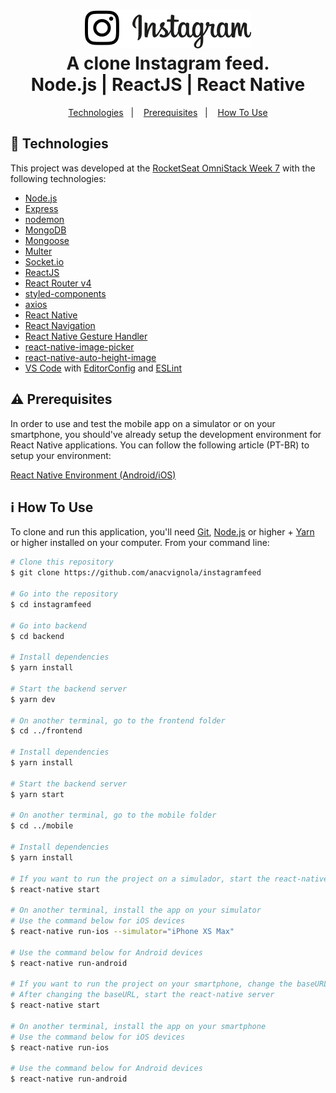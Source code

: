 <h1 align="center">
    <img alt="Instagram Clone" src="frontend/assets/images/logo.svg" />
    <br>
    A clone Instagram feed.<br />
    Node.js | ReactJS | React Native
</h1>

<p align="center">
  <a href="#rocket-technologies">Technologies</a>&nbsp;&nbsp;&nbsp;|&nbsp;&nbsp;&nbsp;
  <a href="#warning-prerequisites">Prerequisites</a>&nbsp;&nbsp;&nbsp;|&nbsp;&nbsp;&nbsp;
  <a href="#information_source-how-to-use">How To Use</a>
</p>

## :rocket: Technologies

This project was developed at the [RocketSeat OmniStack Week 7](https://rocketseat.com.br) with the following technologies:

-  [Node.js][nodejs]
-  [Express](https://expressjs.com/)
-  [nodemon](https://github.com/remy/nodemon)
-  [MongoDB](https://mongodb.com)
-  [Mongoose](https://mongoosejs.com/)
-  [Multer](https://github.com/expressjs/multer)
-  [Socket.io](https://socket.io/)
-  [ReactJS](https://reactjs.org/)
-  [React Router v4](https://github.com/ReactTraining/react-router)
-  [styled-components](https://www.styled-components.com/)
-  [axios](https://github.com/axios/axios)
-  [React Native](http://facebook.github.io/react-native/)
-  [React Navigation](https://reactnavigation.org/)
-  [React Native Gesture Handler](https://kmagiera.github.io/react-native-gesture-handler/)
-  [react-native-image-picker](https://github.com/react-native-community/react-native-image-picker)
-  [react-native-auto-height-image](https://github.om/vivaxy/react-native-auto-height-image)
-  [VS Code][vc] with [EditorConfig][vceditconfig] and [ESLint][vceslint]

## :warning: Prerequisites

In order to use and test the mobile app on a simulator or on your smartphone, you should've already setup the development environment for React Native applications. You can follow the following article (PT-BR) to setup your environment:

[React Native Environment (Android/iOS)](https://docs.rocketseat.dev/ambiente-react-native/introducao)
  
## :information_source: How To Use

To clone and run this application, you'll need [Git](https://git-scm.com), [Node.js][nodejs] or higher + [Yarn][yarn] or higher installed on your computer. From your command line:

```bash
# Clone this repository
$ git clone https://github.com/anacvignola/instagramfeed

# Go into the repository
$ cd instagramfeed

# Go into backend
$ cd backend

# Install dependencies
$ yarn install

# Start the backend server
$ yarn dev

# On another terminal, go to the frontend folder
$ cd ../frontend

# Install dependencies
$ yarn install

# Start the backend server
$ yarn start

# On another terminal, go to the mobile folder
$ cd ../mobile

# Install dependencies
$ yarn install

# If you want to run the project on a simulador, start the react-native server as it is
$ react-native start

# On another terminal, install the app on your simulator
# Use the command below for iOS devices
$ react-native run-ios --simulator="iPhone XS Max"

# Use the command below for Android devices
$ react-native run-android

# If you want to run the project on your smartphone, change the baseURL on src/services/api.js to your machine's ethernet adapter IP. Use the ethernet adapter IP if you're on a cable connection or the WiFi adapter IP if you're on a wireless conecction.
# After changing the baseURL, start the react-native server
$ react-native start

# On another terminal, install the app on your smartphone
# Use the command below for iOS devices
$ react-native run-ios

# Use the command below for Android devices
$ react-native run-android
```

[nodejs]: https://nodejs.org/
[yarn]: https://yarnpkg.com/
[vc]: https://code.visualstudio.com/
[vceditconfig]: https://marketplace.visualstudio.com/items?itemName=EditorConfig.EditorConfig
[vceslint]: https://marketplace.visualstudio.com/items?itemName=dbaeumer.vscode-eslint